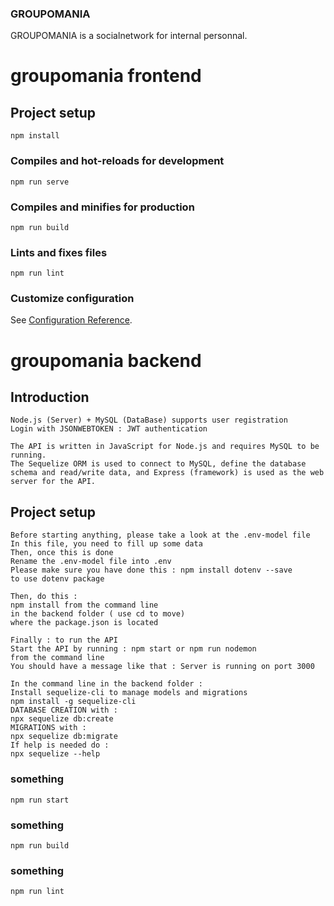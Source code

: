 ### GROUPOMANIA

GROUPOMANIA is a socialnetwork for internal personnal.

# groupomania frontend

## Project setup
```
npm install
```

### Compiles and hot-reloads for development
```
npm run serve
```

### Compiles and minifies for production
```
npm run build
```

### Lints and fixes files
```
npm run lint
```

### Customize configuration
See [Configuration Reference](https://cli.vuejs.org/config/).


# groupomania backend

## Introduction

```
Node.js (Server) + MySQL (DataBase) supports user registration
Login with JSONWEBTOKEN : JWT authentication
```

```
The API is written in JavaScript for Node.js and requires MySQL to be running.
The Sequelize ORM is used to connect to MySQL, define the database schema and read/write data, and Express (framework) is used as the web server for the API.
```

## Project setup
```
Before starting anything, please take a look at the .env-model file
In this file, you need to fill up some data
Then, once this is done
Rename the .env-model file into .env
Please make sure you have done this : npm install dotenv --save
to use dotenv package
```
```
Then, do this :
npm install from the command line
in the backend folder ( use cd to move)
where the package.json is located
```
```
Finally : to run the API
Start the API by running : npm start or npm run nodemon
from the command line
You should have a message like that : Server is running on port 3000
```
```
In the command line in the backend folder :
Install sequelize-cli to manage models and migrations
npm install -g sequelize-cli
DATABASE CREATION with :
npx sequelize db:create
MIGRATIONS with :
npx sequelize db:migrate
If help is needed do :
npx sequelize --help
```

### something
```
npm run start
```

### something
```
npm run build
```

### something
```
npm run lint
```